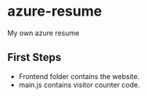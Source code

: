 # azure-resume
My own azure resume

## First Steps

- Frontend folder contains the website.
- main.js contains visitor counter code.

